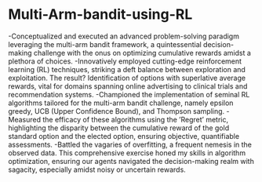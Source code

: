 # Multi-Arm-bandit-using-RL

-Conceptualized and executed an advanced problem-solving paradigm leveraging the multi-arm bandit framework, a quintessential
decision-making challenge with the onus on optimizing cumulative rewards amidst a plethora of choices.
-Innovatively employed cutting-edge reinforcement learning (RL) techniques, striking a deft balance between exploration and exploitation. The
result? Identification of options with superlative average rewards, vital for domains spanning online advertising to clinical trials and
recommendation systems.
-Championed the implementation of seminal RL algorithms tailored for the multi-arm bandit challenge, namely epsilon greedy, UCB (Upper
Confidence Bound), and Thompson sampling.
-Measured the efficacy of these algorithms using the ’Regret’ metric, highlighting the disparity between the cumulative reward of the gold
standard option and the elected option, ensuring objective, quantifiable assessments.
-Battled the vagaries of overfitting, a frequent nemesis in the observed data. This comprehensive exercise honed my skills in algorithm
optimization, ensuring our agents navigated the decision-making realm with sagacity, especially amidst noisy or uncertain rewards.
